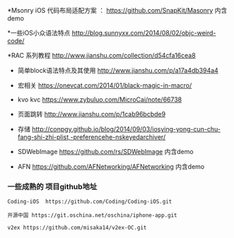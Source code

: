  *Msonry  iOS 代码布局适配方案 ： https://github.com/SnapKit/Masonry  内含demo 

 *一些iOS小众语法特点 http://blog.sunnyxx.com/2014/08/02/objc-weird-code/

 *RAC 系列教程 http://www.jianshu.com/collection/d54cfa16cea8

 * 简单block语法特点及其使用 http://www.jianshu.com/p/a17a4db394a4

 * 宏相关 https://onevcat.com/2014/01/black-magic-in-macro/

 * kvo kvc https://www.zybuluo.com/MicroCai/note/66738

 * 页面跳转 http://www.jianshu.com/p/1cab96bcbde9 

 * 存储 http://conpgy.github.io/blog/2014/09/03/iosying-yong-cun-chu-fang-shi-zhi-plist,-preferencehe-nskeyedarchiver/

 * SDWebImage https://github.com/rs/SDWebImage 内含demo 

 * AFN https://github.com/AFNetworking/AFNetworking  内含demo

### 一些成熟的 项目github地址 

	Coding-iOS	https://github.com/Coding/Coding-iOS.git

	开源中国 https://git.oschina.net/oschina/iphone-app.git 

	v2ex https://github.com/misaka14/v2ex-OC.git
	